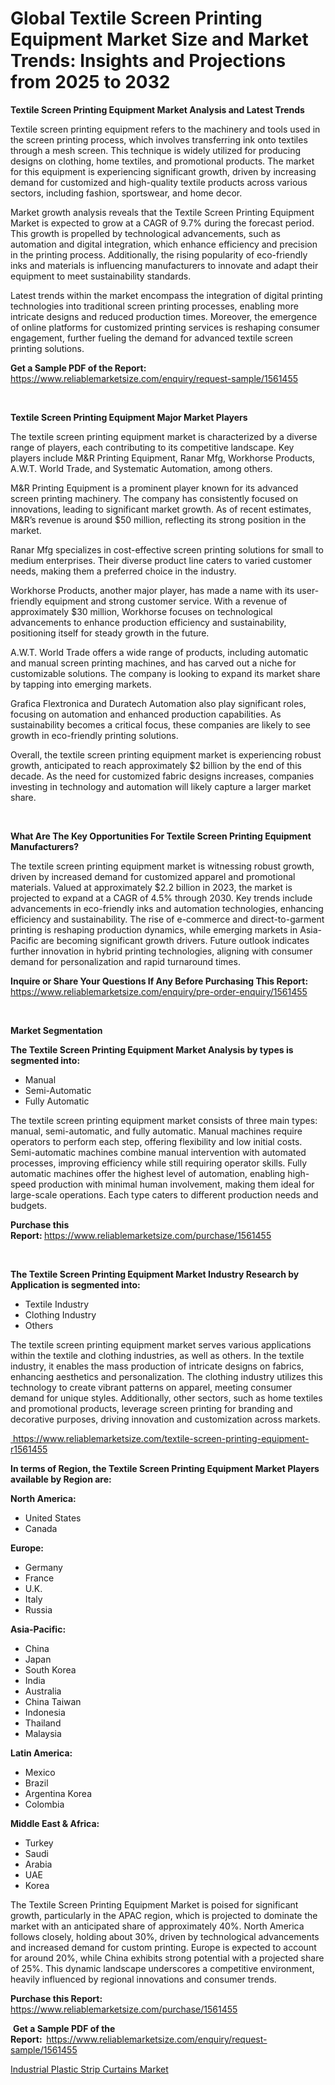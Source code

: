 <p><h1>Global Textile Screen Printing Equipment Market Size and Market Trends: Insights and Projections from 2025 to 2032</h1></p><p><strong>Textile Screen Printing Equipment Market Analysis and Latest Trends</strong></p>
<p><p>Textile screen printing equipment refers to the machinery and tools used in the screen printing process, which involves transferring ink onto textiles through a mesh screen. This technique is widely utilized for producing designs on clothing, home textiles, and promotional products. The market for this equipment is experiencing significant growth, driven by increasing demand for customized and high-quality textile products across various sectors, including fashion, sportswear, and home decor.</p><p>Market growth analysis reveals that the Textile Screen Printing Equipment Market is expected to grow at a CAGR of 9.7% during the forecast period. This growth is propelled by technological advancements, such as automation and digital integration, which enhance efficiency and precision in the printing process. Additionally, the rising popularity of eco-friendly inks and materials is influencing manufacturers to innovate and adapt their equipment to meet sustainability standards.</p><p>Latest trends within the market encompass the integration of digital printing technologies into traditional screen printing processes, enabling more intricate designs and reduced production times. Moreover, the emergence of online platforms for customized printing services is reshaping consumer engagement, further fueling the demand for advanced textile screen printing solutions.</p></p>
<p><strong>Get a Sample PDF of the Report:&nbsp;</strong> <a href="https://www.reliablemarketsize.com/enquiry/request-sample/1561455?utm_campaign=2042&utm_medium=2&utm_source=Github&utm_content=ia&utm_term=16022025&utm_id=textile-screen-printing-equipment">https://www.reliablemarketsize.com/enquiry/request-sample/1561455</a></p>
<p>&nbsp;</p>
<p><strong>Textile Screen Printing Equipment Major Market Players</strong></p>
<p><p>The textile screen printing equipment market is characterized by a diverse range of players, each contributing to its competitive landscape. Key players include M&R Printing Equipment, Ranar Mfg, Workhorse Products, A.W.T. World Trade, and Systematic Automation, among others.</p><p>M&R Printing Equipment is a prominent player known for its advanced screen printing machinery. The company has consistently focused on innovations, leading to significant market growth. As of recent estimates, M&R’s revenue is around $50 million, reflecting its strong position in the market.</p><p>Ranar Mfg specializes in cost-effective screen printing solutions for small to medium enterprises. Their diverse product line caters to varied customer needs, making them a preferred choice in the industry.</p><p>Workhorse Products, another major player, has made a name with its user-friendly equipment and strong customer service. With a revenue of approximately $30 million, Workhorse focuses on technological advancements to enhance production efficiency and sustainability, positioning itself for steady growth in the future.</p><p>A.W.T. World Trade offers a wide range of products, including automatic and manual screen printing machines, and has carved out a niche for customizable solutions. The company is looking to expand its market share by tapping into emerging markets.</p><p>Grafica Flextronica and Duratech Automation also play significant roles, focusing on automation and enhanced production capabilities. As sustainability becomes a critical focus, these companies are likely to see growth in eco-friendly printing solutions.</p><p>Overall, the textile screen printing equipment market is experiencing robust growth, anticipated to reach approximately $2 billion by the end of this decade. As the need for customized fabric designs increases, companies investing in technology and automation will likely capture a larger market share.</p></p>
<p>&nbsp;</p>
<p><strong>What Are The Key Opportunities For Textile Screen Printing Equipment Manufacturers?</strong></p>
<p><p>The textile screen printing equipment market is witnessing robust growth, driven by increased demand for customized apparel and promotional materials. Valued at approximately $2.2 billion in 2023, the market is projected to expand at a CAGR of 4.5% through 2030. Key trends include advancements in eco-friendly inks and automation technologies, enhancing efficiency and sustainability. The rise of e-commerce and direct-to-garment printing is reshaping production dynamics, while emerging markets in Asia-Pacific are becoming significant growth drivers. Future outlook indicates further innovation in hybrid printing technologies, aligning with consumer demand for personalization and rapid turnaround times.</p></p>
<p><strong>Inquire or Share Your Questions If Any Before Purchasing This Report:</strong> <a href="https://www.reliablemarketsize.com/enquiry/pre-order-enquiry/1561455?utm_campaign=2042&utm_medium=2&utm_source=Github&utm_content=ia&utm_term=16022025&utm_id=textile-screen-printing-equipment">https://www.reliablemarketsize.com/enquiry/pre-order-enquiry/1561455</a></p>
<p>&nbsp;</p>
<p><strong>Market Segmentation</strong></p>
<p><strong>The Textile Screen Printing Equipment Market Analysis by types is segmented into:</strong></p>
<p><ul><li>Manual</li><li>Semi-Automatic</li><li>Fully Automatic</li></ul></p>
<p><p>The textile screen printing equipment market consists of three main types: manual, semi-automatic, and fully automatic. Manual machines require operators to perform each step, offering flexibility and low initial costs. Semi-automatic machines combine manual intervention with automated processes, improving efficiency while still requiring operator skills. Fully automatic machines offer the highest level of automation, enabling high-speed production with minimal human involvement, making them ideal for large-scale operations. Each type caters to different production needs and budgets.</p></p>
<p><strong>Purchase this Report:&nbsp;</strong><a href="https://www.reliablemarketsize.com/purchase/1561455?utm_campaign=2042&utm_medium=2&utm_source=Github&utm_content=ia&utm_term=16022025&utm_id=textile-screen-printing-equipment">https://www.reliablemarketsize.com/purchase/1561455</a></p>
<p>&nbsp;</p>
<p><strong>The Textile Screen Printing Equipment Market Industry Research by Application is segmented into:</strong></p>
<p><ul><li>Textile Industry</li><li>Clothing Industry</li><li>Others</li></ul></p>
<p><p>The textile screen printing equipment market serves various applications within the textile and clothing industries, as well as others. In the textile industry, it enables the mass production of intricate designs on fabrics, enhancing aesthetics and personalization. The clothing industry utilizes this technology to create vibrant patterns on apparel, meeting consumer demand for unique styles. Additionally, other sectors, such as home textiles and promotional products, leverage screen printing for branding and decorative purposes, driving innovation and customization across markets.</p></p>
<p><a href="https://www.reliablemarketsize.com/textile-screen-printing-equipment-r1561455?utm_campaign=2042&utm_medium=2&utm_source=Github&utm_content=ia&utm_term=16022025&utm_id=textile-screen-printing-equipment">&nbsp;https://www.reliablemarketsize.com/textile-screen-printing-equipment-r1561455</a></p>
<p><strong>In terms of Region, the Textile Screen Printing Equipment Market Players available by Region are:</strong></p>
<p>
    <p> <strong> North America: </strong>
        <ul>
            <li>United States</li>
            <li>Canada</li>
        </ul>
        </p> 
    <p> <strong> Europe: </strong>
        <ul>
            <li>Germany</li>
            <li>France</li>
            <li>U.K.</li>
            <li>Italy</li>
            <li>Russia</li>
        </ul>
        </p> 
    <p> <strong> Asia-Pacific: </strong>
        <ul>
            <li>China</li>
            <li>Japan</li>
            <li>South Korea</li>
            <li>India</li>
            <li>Australia</li>
            <li>China Taiwan</li>
            <li>Indonesia</li>
            <li>Thailand</li>
            <li>Malaysia</li>
        </ul>
        </p> 
    <p> <strong> Latin America: </strong>
        <ul>
            <li>Mexico</li>
            <li>Brazil</li>
            <li>Argentina Korea</li>
            <li>Colombia</li>
        </ul>
        </p> 
    <p> <strong> Middle East & Africa: </strong>
        <ul>
            <li>Turkey</li>
            <li>Saudi</li>
            <li>Arabia</li>
            <li>UAE</li>
            <li>Korea</li>
        </ul>
    </p>
    </p>
<p><p>The Textile Screen Printing Equipment Market is poised for significant growth, particularly in the APAC region, which is projected to dominate the market with an anticipated share of approximately 40%. North America follows closely, holding about 30%, driven by technological advancements and increased demand for custom printing. Europe is expected to account for around 20%, while China exhibits strong potential with a projected share of 25%. This dynamic landscape underscores a competitive environment, heavily influenced by regional innovations and consumer trends.</p></p>
<p><strong>Purchase this Report: </strong><a href="https://www.reliablemarketsize.com/purchase/1561455?utm_campaign=2042&utm_medium=2&utm_source=Github&utm_content=ia&utm_term=16022025&utm_id=textile-screen-printing-equipment">https://www.reliablemarketsize.com/purchase/1561455</a></p>
<p>&nbsp;<strong>Get a Sample PDF of the Report:&nbsp;&nbsp;</strong><a href="https://www.reliablemarketsize.com/enquiry/request-sample/1561455?utm_campaign=2042&utm_medium=2&utm_source=Github&utm_content=ia&utm_term=16022025&utm_id=textile-screen-printing-equipment">https://www.reliablemarketsize.com/enquiry/request-sample/1561455</a></p>
<p><strong></strong></p>
<p><p><a href="https://github.com/lindaopodray/Market-Research-Report-List-1/blob/main/industrial-plastic-strip-curtains-market.md?utm_campaign=2042&utm_medium=2&utm_source=Github&utm_content=ia&utm_term=16022025&utm_id=textile-screen-printing-equipment">Industrial Plastic Strip Curtains Market</a></p></p>